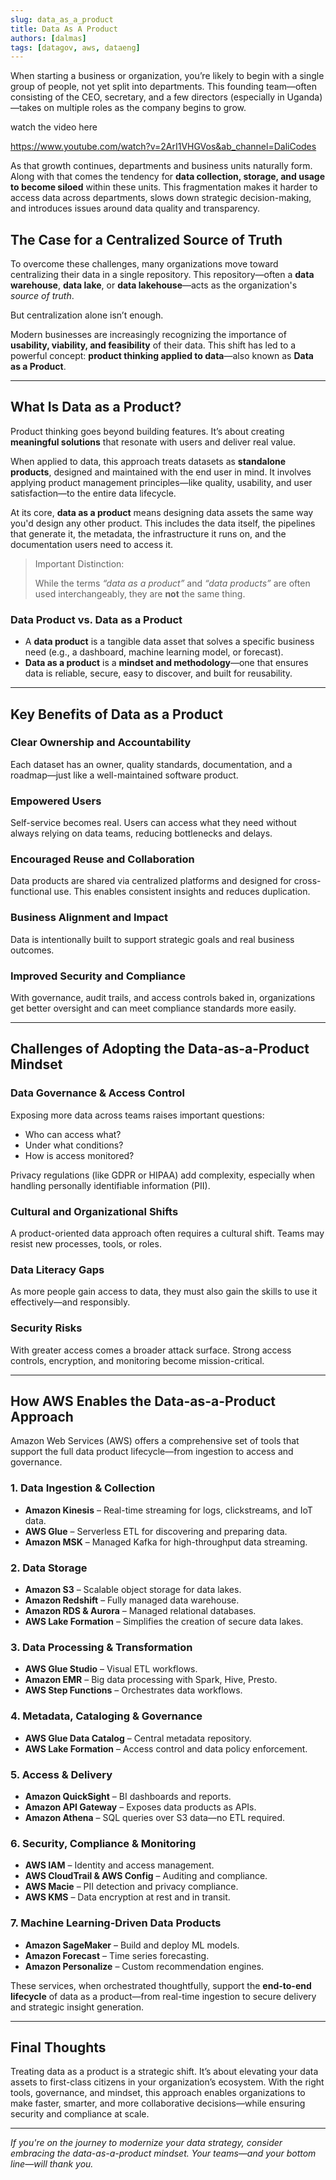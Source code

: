 ```yaml
---
slug: data_as_a_product
title: Data As A Product
authors: [dalmas]
tags: [datagov, aws, dataeng]
---
```



When starting a business or organization, you’re likely to begin with a single group of people, not yet split into departments. This founding team—often consisting of the CEO, secretary, and a few directors (especially in Uganda)—takes on multiple roles as the company begins to grow.

<!-- truncate -->
watch the video here 

https://www.youtube.com/watch?v=2ArI1VHGVos&ab_channel=DaliCodes

As that growth continues, departments and business units naturally form. Along with that comes the tendency for **data collection, storage, and usage to become siloed** within these units. This fragmentation makes it harder to access data across departments, slows down strategic decision-making, and introduces issues around data quality and transparency.

## The Case for a Centralized Source of Truth

To overcome these challenges, many organizations move toward centralizing their data in a single repository. This repository—often a **data warehouse**, **data lake**, or **data lakehouse**—acts as the organization's *source of truth*.

But centralization alone isn’t enough.

Modern businesses are increasingly recognizing the importance of **usability, viability, and feasibility** of their data. This shift has led to a powerful concept: **product thinking applied to data**—also known as **Data as a Product**.

---

## What Is Data as a Product?

Product thinking goes beyond building features. It’s about creating **meaningful solutions** that resonate with users and deliver real value.

When applied to data, this approach treats datasets as **standalone products**, designed and maintained with the end user in mind. It involves applying product management principles—like quality, usability, and user satisfaction—to the entire data lifecycle.

At its core, **data as a product** means designing data assets the same way you'd design any other product. This includes the data itself, the pipelines that generate it, the metadata, the infrastructure it runs on, and the documentation users need to access it.

> Important Distinction:
> 
> 
> While the terms *“data as a product”* and *“data products”* are often used interchangeably, they are **not** the same thing.
> 

### Data Product vs. Data as a Product

- A **data product** is a tangible data asset that solves a specific business need (e.g., a dashboard, machine learning model, or forecast).
- **Data as a product** is a **mindset and methodology**—one that ensures data is reliable, secure, easy to discover, and built for reusability.

---

## Key Benefits of Data as a Product

### Clear Ownership and Accountability

Each dataset has an owner, quality standards, documentation, and a roadmap—just like a well-maintained software product.

### Empowered Users

Self-service becomes real. Users can access what they need without always relying on data teams, reducing bottlenecks and delays.

### Encouraged Reuse and Collaboration

Data products are shared via centralized platforms and designed for cross-functional use. This enables consistent insights and reduces duplication.

### Business Alignment and Impact

Data is intentionally built to support strategic goals and real business outcomes.

### Improved Security and Compliance

With governance, audit trails, and access controls baked in, organizations get better oversight and can meet compliance standards more easily.

---

## Challenges of Adopting the Data-as-a-Product Mindset

### Data Governance & Access Control

Exposing more data across teams raises important questions:

- Who can access what?
- Under what conditions?
- How is access monitored?

Privacy regulations (like GDPR or HIPAA) add complexity, especially when handling personally identifiable information (PII).

### Cultural and Organizational Shifts

A product-oriented data approach often requires a cultural shift. Teams may resist new processes, tools, or roles.

### Data Literacy Gaps

As more people gain access to data, they must also gain the skills to use it effectively—and responsibly.

### Security Risks

With greater access comes a broader attack surface. Strong access controls, encryption, and monitoring become mission-critical.

---

## How AWS Enables the Data-as-a-Product Approach

Amazon Web Services (AWS) offers a comprehensive set of tools that support the full data product lifecycle—from ingestion to access and governance.

### 1. **Data Ingestion & Collection**

- **Amazon Kinesis** – Real-time streaming for logs, clickstreams, and IoT data.
- **AWS Glue** – Serverless ETL for discovering and preparing data.
- **Amazon MSK** – Managed Kafka for high-throughput data streaming.

### 2. **Data Storage**

- **Amazon S3** – Scalable object storage for data lakes.
- **Amazon Redshift** – Fully managed data warehouse.
- **Amazon RDS & Aurora** – Managed relational databases.
- **AWS Lake Formation** – Simplifies the creation of secure data lakes.

### 3. **Data Processing & Transformation**

- **AWS Glue Studio** – Visual ETL workflows.
- **Amazon EMR** – Big data processing with Spark, Hive, Presto.
- **AWS Step Functions** – Orchestrates data workflows.

### 4. **Metadata, Cataloging & Governance**

- **AWS Glue Data Catalog** – Central metadata repository.
- **AWS Lake Formation** – Access control and data policy enforcement.

### 5. **Access & Delivery**

- **Amazon QuickSight** – BI dashboards and reports.
- **Amazon API Gateway** – Exposes data products as APIs.
- **Amazon Athena** – SQL queries over S3 data—no ETL required.

### 6. **Security, Compliance & Monitoring**

- **AWS IAM** – Identity and access management.
- **AWS CloudTrail & AWS Config** – Auditing and compliance.
- **AWS Macie** – PII detection and privacy compliance.
- **AWS KMS** – Data encryption at rest and in transit.

### 7. **Machine Learning-Driven Data Products**

- **Amazon SageMaker** – Build and deploy ML models.
- **Amazon Forecast** – Time series forecasting.
- **Amazon Personalize** – Custom recommendation engines.

These services, when orchestrated thoughtfully, support the **end-to-end lifecycle** of data as a product—from real-time ingestion to secure delivery and strategic insight generation.

---

## Final Thoughts

Treating data as a product is a strategic shift. It’s about elevating your data assets to first-class citizens in your organization’s ecosystem. With the right tools, governance, and mindset, this approach enables organizations to make faster, smarter, and more collaborative decisions—while ensuring security and compliance at scale.

---

*If you're on the journey to modernize your data strategy, consider embracing the data-as-a-product mindset. Your teams—and your bottom line—will thank you.*